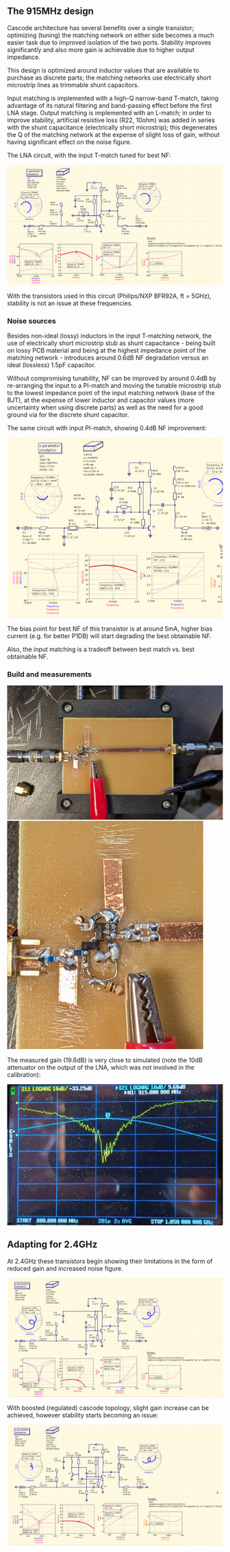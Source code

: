 ## The 915MHz design

Cascode architecture has several benefits over a single transistor; optimizing (tuning) the matching network on either side becomes a much easier task due to improved isolation of the two ports. Stability improves significantly and also more gain is achievable due to higher output impedance.

This design is optimized around inductor values that are available to purchase as discrete parts; the matching networks use electrically short microstrip lines as trimmable shunt capacitors.

Input matching is implemented with a high-Q narrow-band T-match, taking advantage of its natural filtering and band-passing effect before the first LNA stage. Output matching is implemented with an L-match; in order to improve stability, artificial resistive loss (R22, 10ohm) was added in series with the shunt capacitance (electrically short microstrip); this degenerates the Q of the matching network at the expense of slight loss of gain, without having significant effect on the noise figure.

The LNA circuit, with the input T-match tuned for best NF:

![cascode_schem](cascode_schem.png)

With the transistors used in this circuit (Philips/NXP BFR92A, ft = 5GHz), stability is not an issue at these frequencies.

### Noise sources

Besides non-ideal (lossy) inductors in the input T-matching network, the use of electrically short microstrip stub as shunt capacitance - being built on lossy PCB material and being at the highest impedance point of the matching network - introduces around 0.6dB NF degradation versus an ideal (lossless) 1.5pF capacitor.

Without compromising tunability, NF can be improved by around 0.4dB by re-arranging the input to a PI-match and moving the tunable microstrip stub to the lowest impedance point of the input matching network (base of the BJT), at the expense of lower inductor and capacitor values (more uncertainty when using discrete parts) as well as the need for a good ground via for the discrete shunt capacitor.

The same circuit with input PI-match, showing 0.4dB NF improvement:

![pi-match](pi-match.png)  

The bias point for best NF of this transistor is at around 5mA, higher bias current (e.g. for better P1DB) will start degrading the best obtainable NF. 

Also, the input matching is a tradeoff between best match vs. best obtainable NF.

### Build and measurements

![lnapcb](lnapcb.jpg)
![lnacloseup](lnacloseup.jpg)

The measured gain (19.6dB) is very close to simulated (note the 10dB attenuator on the output of the LNA, which was not involved in the calibration):

![vnameas](vnameas.jpg)

## Adapting for 2.4GHz

At 2.4GHz these transistors begin showing their limitations in the form of reduced gain and increased noise figure.

![lna2g4](lna2g4.png)

With boosted (regulated) cascode topology, slight gain increase can be achieved, however stability starts becoming an issue:

![boosted](boosted.png)

